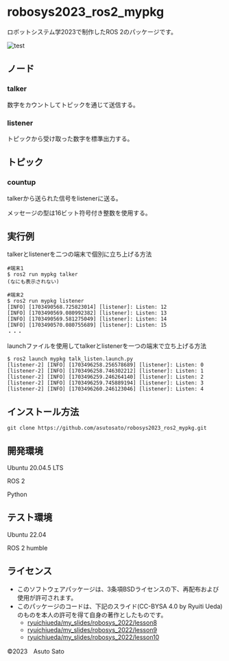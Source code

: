 # robosys2023_ros2_mypkg
ロボットシステム学2023で制作したROS 2のパッケージです。

![test](https://github.com/asutosato/robosys2023_ros2_mypkg/actions/workflows/test.yml/badge.svg)

## ノード

### talker
数字をカウントしてトピックを通じて送信する。

### listener
トピックから受け取った数字を標準出力する。

## トピック

### countup
talkerから送られた信号をlistenerに送る。

メッセージの型は16ビット符号付き整数を使用する。

## 実行例
talkerとlistenerを二つの端末で個別に立ち上げる方法

```
#端末1
$ ros2 run mypkg talker
(なにも表示されない)

#端末2
$ ros2 run mypkg listener
[INFO] [1703490568.725823014] [listener]: Listen: 12
[INFO] [1703490569.080992382] [listener]: Listen: 13
[INFO] [1703490569.581275049] [listener]: Listen: 14
[INFO] [1703490570.080755689] [listener]: Listen: 15
・・・
```

launchファイルを使用してtalkerとlistenerを一つの端末で立ち上げる方法

```
$ ros2 launch mypkg talk_listen.launch.py
[listener-2] [INFO] [1703496258.256578689] [listener]: Listen: 0
[listener-2] [INFO] [1703496258.746302212] [listener]: Listen: 1
[listener-2] [INFO] [1703496259.246264140] [listener]: Listen: 2
[listener-2] [INFO] [1703496259.745889194] [listener]: Listen: 3
[listener-2] [INFO] [1703496260.246123046] [listener]: Listen: 4
```

## インストール方法

```
git clone https://github.com/asutosato/robosys2023_ros2_mypkg.git
```


## 開発環境
Ubuntu 20.04.5 LTS

ROS 2

Python

## テスト環境
Ubuntu 22.04

ROS 2 humble

## ライセンス
* このソフトウェアパッケージは、3条項BSDライセンスの下、再配布および使用が許可されます。
* このパッケージのコードは、下記のスライド(CC-BYSA 4.0 by Ryuiti Ueda)のものを本人の許可を得て自身の著作としたものです。
   * [ryuichiueda/my_slides/robosys_2022/lesson8](https://ryuichiueda.github.io/my_slides/robosys_2022/lesson8.html#/22)
   * [ryuichiueda/my_slides/robosys_2022/lesson9](https://ryuichiueda.github.io/my_slides/robosys_2022/lesson9.html#/3)
   * [ryuichiueda/my_slides/robosys_2022/lesson10](https://ryuichiueda.github.io/my_slides/robosys_2022/lesson10.html#/4)


©2023　Asuto Sato
